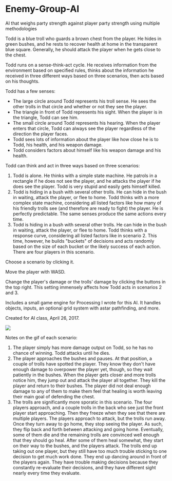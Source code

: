 # Enemy-Group-AI
AI that weighs party strength against player party strength using multiple methodologies

Todd is a blue troll who guards a brown chest from the player. He hides in green bushes, and he rests to recover health at home in the transparent blue square. Generally, he should attack the player when he gets close to the chest.

Todd runs on a sense-think-act cycle. He receives information from the environment based on specified rules, thinks about the information he received in three different ways based on three scenarios, then acts based on his thoughts.

Todd has a few senses:
* The large circle around Todd represents his troll sense. He sees the other trolls in that circle and whether or not they see the player.
* The triangle in front of Todd represents his sight. When the player is in the triangle, Todd can see him.
* The small circle around Todd represents his hearing. When the player enters that circle, Todd can always see the player regardless of the direction the player faces.
* Todd sees lots of information about the player like how close he is to Todd, his health, and his weapon damage.
* Todd considers factors about himself like his weapon damage and his health.

Todd can think and act in three ways based on three scenarios:
1. Todd is alone. He thinks with a simple state machine. He patrols in a rectangle if he does not see the player, and he attacks the player if he does see the player. Todd is very stupid and easily gets himself killed.
2. Todd is hiding in a bush with several other trolls. He can hide in the bush in waiting, attack the player, or flee to home. Todd thinks with a more complex state machine, considering all listed factors like how many of his friendly trolls see (and therefore are ready to fight) the player. He is perfectly predictable. The same senses produce the same actions every time.
3. Todd is hiding in a bush with several other trolls. He can hide in the bush in waiting, attack the player, or flee to home. Todd thinks with a response curve, considering all listed factors like in scenario 2. This time, however, he builds "buckets" of decisions and acts randomly based on the size of each bucket or the likely success of each action. There are four players in this scenario.

Choose a scenario by clicking it.

Move the player with WASD.

Change the player's damage or the trolls' damage by clicking the buttons in the top right. This setting immensely affects how Todd acts in scenarios 2 and 3.

Includes a small game engine for Processing I wrote for this AI. It handles objects, inputs, an optional grid system with astar pathfinding, and more.

Created for AI class, April 26, 2017.

![](https://github.com/tjcouch1/Enemy-Group-AI/blob/master/enemygroupai.gif)

Notes on the gif of each scenario:

1. The player simply has more damage output on Todd, so he has no chance of winning. Todd attacks until he dies.
2. The player approaches the bushes and pauses. At that position, a couple of trolls have spotted the player. They know they don't have enough damage to overpower the player yet, though, so they wait patiently in the bushes. When the player gets closer and more trolls notice him, they jump out and attack the player all together. They kill the player and return to their bushes. The player did not deal enough damage to any of them to make them feel that healing is worth leaving their main goal of defending the chest.
3. The trolls are significantly more sporatic in this scenario. The four players approach, and a couple trolls in the back who see just the front player start approaching. Then they freeze when they see that there are multiple players. The players approach to attack, but the trolls run away. Once they turn away to go home, they stop seeing the player. As such, they flip back and forth between attacking and going home. Eventually, some of them die and the remaining trolls are convinced well enough that they should go heal. After some of them heal somewhat, they start on their way to the bushes, and the players attack. The trolls end up taking out one player, but they still have too much trouble sticking to one decision to get much work done. They end up dancing around in front of the players again. They have trouble making decisions because they constantly re-evaluate their decisions, and they have different sight nearly every time they evaluate.
